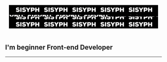 <div align='center'>
  <img width="480" height="76" src="https://github.com/tit-alex/tit-alex/blob/main/assets/giphygif.gif">
</div>

<br>

## I'm beginner Front-end Developer
<hr>
